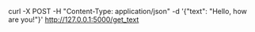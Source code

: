 curl -X POST -H "Content-Type: application/json" -d '{"text": "Hello, how are you!"}' http://127.0.0.1:5000/get_text
